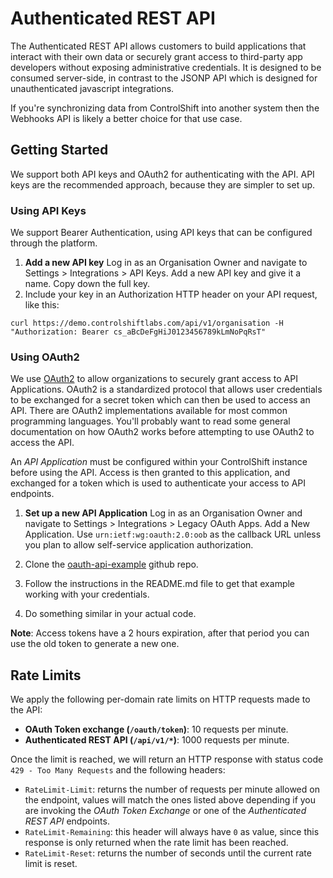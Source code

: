 # Authenticated REST API

The Authenticated REST API allows customers to build applications that interact with their own data or securely grant access to third-party app developers without exposing administrative credentials. It is designed to be consumed server-side, in contrast to the JSONP API which is designed for unauthenticated javascript integrations.

If you're synchronizing data from ControlShift into another system then the Webhooks API is likely a better choice for that use case. 

## Getting Started
We support both API keys and OAuth2 for authenticating with the API. API keys are the recommended approach, because they are simpler to set up.

### Using API Keys
We support Bearer Authentication, using API keys that can be configured through the platform.

1. **Add a new API key** Log in as an Organisation Owner and navigate to Settings > Integrations > API Keys. Add a new API key and give it a name. Copy down the full key.
2. Include your key in an Authorization HTTP header on your API request, like this:

`curl https://demo.controlshiftlabs.com/api/v1/organisation -H "Authorization: Bearer cs_aBcDeFgHiJ0123456789kLmNoPqRsT"`

### Using OAuth2
We use [OAuth2](http://oauth.net/2/) to allow organizations to securely grant access to API Applications. OAuth2 is a standardized protocol that allows user credentials to be exchanged for a secret token which can then be used to access an API. There are OAuth2 implementations available for most common programming languages. You'll probably want to read some general documentation on how OAuth2 works before attempting to use OAuth2 to access the API.

An *API Application* must be configured within your ControlShift instance before using the API. Access is then granted to this application, and exchanged for a token which is used to authenticate your access to API endpoints.

1. **Set up a new API Application** Log in as an Organisation Owner and navigate to Settings > Integrations > Legacy OAuth Apps. Add a New Application. Use `urn:ietf:wg:oauth:2.0:oob` as the callback URL unless you plan to allow self-service application authorization.

2. Clone the [oauth-api-example](https://github.com/controlshift/oauth-api-example) github repo.

3. Follow the instructions in the README.md file to get that example working with your credentials.

4. Do something similar in your actual code.

**Note**: Access tokens have a 2 hours expiration, after that period you can use the old token to generate a new one.


## Rate Limits

We apply the following per-domain rate limits on HTTP requests made to the API:

* **OAuth Token exchange (`/oauth/token`)**: 10 requests per minute.
* **Authenticated REST API (`/api/v1/*`)**: 1000 requests per minute.

Once the limit is reached, we will return an HTTP response with status code `429 - Too Many Requests` and the following headers:

* `RateLimit-Limit`: returns the number of requests per minute allowed on the endpoint, values will match the ones listed above depending if you are invoking the _OAuth Token Exchange_ or one of the _Authenticated REST API_ endpoints.
* `RateLimit-Remaining`: this header will always have `0` as value, since this response is only returned when the rate limit has been reached.
* `RateLimit-Reset`: returns the number of seconds until the current rate limit is reset.

